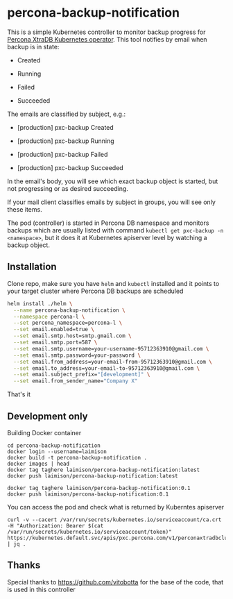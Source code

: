 # percona-backup-notification

This is a simple Kubernetes controller to monitor backup progress for [Percona XtraDB Kubernetes operator](https://github.com/percona/percona-xtradb-cluster-operator). This tool notifies by email when backup is in state:

* Created

* Running

* Failed

* Succeeded

The emails are classified by subject, e.g.:

* [production] pxc-backup Created

* [production] pxc-backup Running

* [production] pxc-backup Failed

* [production] pxc-backup Succeeded

In the email's body, you will see which exact backup object is started, but not progressing or as desired succeeding.

If your mail client classifies emails by subject in groups, you will see only these items.

The pod (controller) is started in Percona DB namespace and monitors backups which are usually listed with command `kubectl get pxc-backup -n <namespace>`, but it does it at Kubernetes apiserver level by watching a backup object.

## Installation

Clone repo, make sure you have `helm` and `kubectl` installed and it points to your target cluster where Percona DB backups are scheduled

```bash
helm install ./helm \
  --name percona-backup-notification \
  --namespace percona-l \
  --set percona_namespace=percona-l \
  --set email.enabled=true \
  --set email.smtp.host=smtp.gmail.com \
  --set email.smtp.port=587 \
  --set email.smtp.username=your-username-95712363910@gmail.com \
  --set email.smtp.password=your-password \
  --set email.from_address=your-email-from-95712363910@gmail.com \
  --set email.to_address=your-email-to-95712363910@gmail.com \
  --set email.subject_prefix="[development]" \
  --set email.from_sender_name="Company X"
```

That's it

## Development only

Building Docker container

```
cd percona-backup-notification
docker login --username=laimison
docker build -t percona-backup-notification .
docker images | head
docker tag taghere laimison/percona-backup-notification:latest
docker push laimison/percona-backup-notification:latest

docker tag taghere laimison/percona-backup-notification:0.1
docker push laimison/percona-backup-notification:0.1
```

You can access the pod and check what is returned by Kuberntes apiserver

```
curl -v --cacert /var/run/secrets/kubernetes.io/serviceaccount/ca.crt -H "Authorization: Bearer $(cat /var/run/secrets/kubernetes.io/serviceaccount/token)" https://kubernetes.default.svc/apis/pxc.percona.com/v1/perconaxtradbclusterbackups | jq .
```

## Thanks

Special thanks to https://github.com/vitobotta for the base of the code, that is used in this controller
